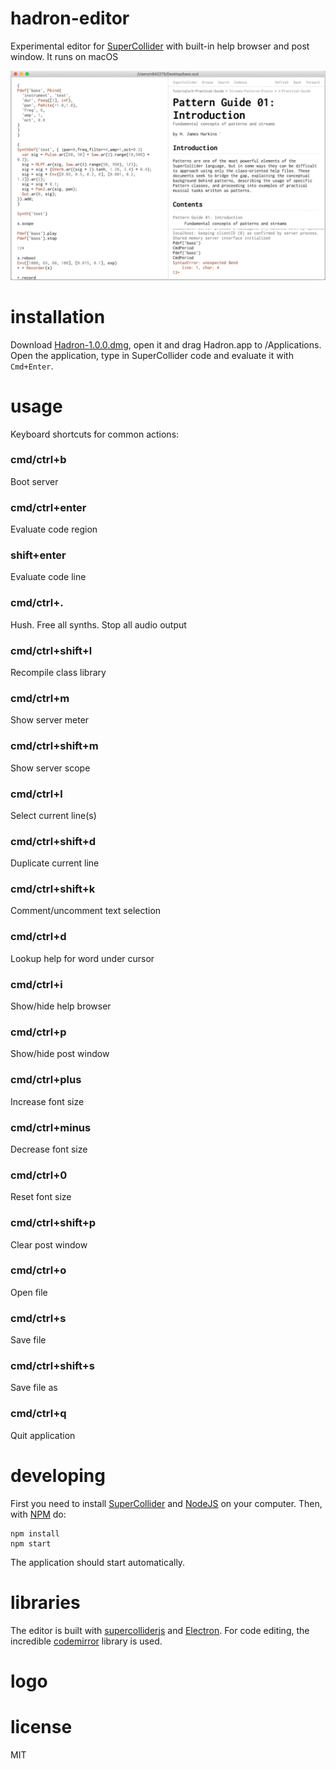 
# hadron-editor 

Experimental editor for [SuperCollider](https://github.com/supercollider/supercollider) with built-in help browser and post window.
It runs on macOS


<img src="images/screenshot.png" alt="screenshot of editor" title="An experimental editor for SuperCollider" style="width: 1300px; max-width: 100%">

# installation

Download [Hadron-1.0.0.dmg](https://hermantorjussen.no/Hadron-1.0.0.dmg), open it and drag Hadron.app to /Applications.
Open the application, type in SuperCollider code and evaluate it with `Cmd+Enter`.

# usage

Keyboard shortcuts for common actions:

### cmd/ctrl+b
Boot server

### cmd/ctrl+enter
Evaluate code region

### shift+enter
Evaluate code line

### cmd/ctrl+.
Hush. Free all synths. Stop all audio output

### cmd/ctrl+shift+l
Recompile class library

### cmd/ctrl+m
Show server meter

### cmd/ctrl+shift+m
Show server scope

### cmd/ctrl+l
Select current line(s)

### cmd/ctrl+shift+d
Duplicate current line

### cmd/ctrl+shift+k
Comment/uncomment text selection

### cmd/ctrl+d
Lookup help for word under cursor

### cmd/ctrl+i
Show/hide help browser

### cmd/ctrl+p
Show/hide post window

### cmd/ctrl+plus
Increase font size

### cmd/ctrl+minus
Decrease font size

### cmd/ctrl+0
Reset font size

### cmd/ctrl+shift+p
Clear post window

### cmd/ctrl+o
Open file

### cmd/ctrl+s
Save file

### cmd/ctrl+shift+s
Save file as

### cmd/ctrl+q
Quit application

# developing

First you need to install [SuperCollider](https://github.com/supercollider/supercollider) and [NodeJS](https://nodejs.org/en/) on your computer. Then, with [NPM](https://www.npmjs.com/) do:

```
npm install
npm start
```

The application should start automatically.

# libraries

The editor is built with [supercolliderjs](https://github.com/crucialfelix/supercolliderjs) and [Electron](https://electronjs.org/docs). For code editing, the incredible [codemirror](https://codemirror.net/) library is used.

# logo




# license

MIT
